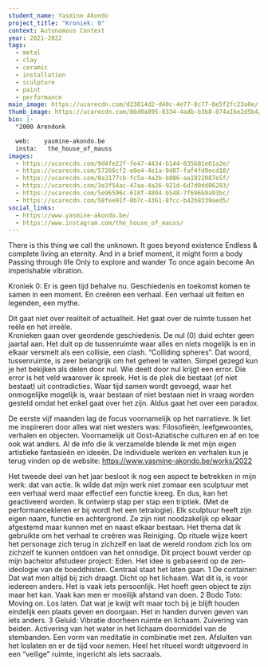 ```yaml
---
student_name: Yasmine Akondo
project_title: "Kroniek: 0"
context: Autonomous Context
year: 2021-2022
tags:
  - metal
  - clay
  - ceramic
  - installation
  - sculpture
  - paint
  - performance
main_image: https://ucarecdn.com/d23014d2-d40c-4e77-8c77-0e5f2fc23a0e/
thumb_image: https://ucarecdn.com/86d0a895-8334-4adb-b3b8-874a1be2d5b4/
bio: |-
  °2000 Arendonk

  web:    yasmine-akondo.be
  insta:   the_house_of_mauss
images:
  - https://ucarecdn.com/9d4fe22f-fe47-4434-b144-035b81e61a2e/
  - https://ucarecdn.com/57266cf2-e0e4-4e1a-9487-faf4fd9ecd10/
  - https://ucarecdn.com/0a3177cb-fc5a-4a2b-b886-aa1822087e5f/
  - https://ucarecdn.com/3e3f54ac-47aa-4a26-921d-6d7d0dd06283/
  - https://ucarecdn.com/5e96596c-618f-4804-b548-7f696b9a93bc/
  - https://ucarecdn.com/58fee91f-0b7c-4361-8fcc-b42b8339aed5/
social_links:
  - https://www.yasmine-akondo.be/
  - https://www.instagram.com/the_house_of_mauss/
---
```

There is this thing we call the unknown.
It goes beyond existence
Endless & complete
living an eternity.
And in a brief moment, it might form a body 
Passing through life
Only to explore and wander
To once again become 
An imperishable vibration.


Kroniek 0: Er is geen tijd behalve nu. Geschiedenis en toekomst komen te samen in een moment. En creëren een verhaal. Een verhaal uit feiten en legenden, een mythe. 

Dit gaat niet over realiteit of actualiteit. Het gaat over de ruimte tussen het reële en het irreële.  
Kronieken gaan over geordende geschiedenis. De nul (0) duid echter geen jaartal aan. Het duit op de tussenruimte waar alles en niets mogelijk is en in elkaar versmelt als een collisie, een clash. “Colliding spheres”. Dat woord, tussenruimte, is zeer belangrijk om het geheel te vatten. Simpel gezegd kun je het bekijken als delen door nul. Wie deelt door nul krijgt een error. Die error is het veld waarover ik spreek. Het is de plek die bestaat (of niet bestaat) uit contradicties. Waar tijd samen wordt gevoegd, waar het onmogelijke mogelijk is, waar bestaan of niet bestaan niet in vraag worden gesteld omdat het enkel gaat over het zijn. Aldus gaat het over een paradox. 

De eerste vijf maanden lag de focus voornamelijk op het narratieve. Ik liet me inspireren door alles wat niet westers was: Filosofieën, leefgewoontes, verhalen en objecten. Voornamelijk uit Oost-Aziatische culturen en af en toe ook wat anders. Al de info die ik verzamelde blende ik met mijn eigen artistieke fantasieën en ideeën. De individuele werken en verhalen kun je terug vinden op de website: https://www.yasmine-akondo.be/works/2022

Het tweede deel van het jaar besloot ik nog een aspect te betrekken in mijn werk: dat van actie. Ik wilde dat mijn werk niet zomaar een sculptuur met een verhaal werd maar effectief een functie kreeg. En dus, kan het geactiveerd worden. Ik ontwierp stap per stap een triptiek. (Met de performancekleren er bij wordt het een tetralogie). Elk sculptuur heeft zijn eigen naam, functie en achtergrond. Ze zijn niet noodzakelijk op elkaar afgestemd maar kunnen met en naast elkaar bestaan. Het thema dat ik gebruikte om het verhaal te creëren was Reiniging. Op rituele wijze keert het personage zich terug in zichzelf en laat de wereld rondom zich los om zichzelf te kunnen ontdoen van het onnodige. Dit project bouwt verder op mijn bachelor afstudeer project: Eden. Het idee is gebaseerd op de zen-ideologie van de boeddhisten. Centraal staat het laten gaan. 
1 De container: Dat wat men altijd bij zich draagt. Dicht op het lichaam. Wat dit is, is voor iedereen anders. Het is vaak iets persoonlijk. Het hoeft geen object te zijn maar het kan. Vaak kan men er moeilijk afstand van doen.
2 Bodo Toto: Moving on. Los laten. Dat wat je kwijt wilt maar toch bij je blijft houden eindelijk een plaats geven en doorgaan. Het in handen durven geven van iets anders. 
3 Geluid: Vibratie doorheen ruimte en lichaam. Zuivering van beiden. Activering van het water in het lichaam doormiddel van de stembanden. Een vorm van meditatie in combinatie met zen. Afsluiten van het loslaten en er de tijd voor nemen.
Heel het ritueel wordt uitgevoerd in een “veilige” ruimte, ingericht als iets sacraals. 
